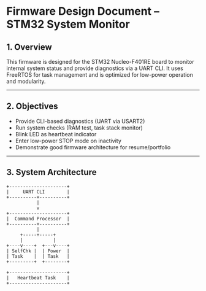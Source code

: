 # Firmware Design Document – STM32 System Monitor

## 1. Overview

This firmware is designed for the STM32 Nucleo-F401RE board to monitor internal system status and provide diagnostics via a UART CLI. It uses FreeRTOS for task management and is optimized for low-power operation and modularity.

---

## 2. Objectives

- Provide CLI-based diagnostics (UART via USART2)
- Run system checks (RAM test, task stack monitor)
- Blink LED as heartbeat indicator
- Enter low-power STOP mode on inactivity
- Demonstrate good firmware architecture for resume/portfolio

---

## 3. System Architecture

```text
+---------------------+
|     UART CLI        |
+----------+----------+
           |
           v
+---------------------+
|  Command Processor  |
+----------+----------+
           |
     +-----+-----+
     |           |
+----v----+  +---v----+
| SelfChk |  | Power  |
| Task    |  | Task   |
+---------+  +--------+

+---------------------+
|   Heartbeat Task    |
+---------------------+
